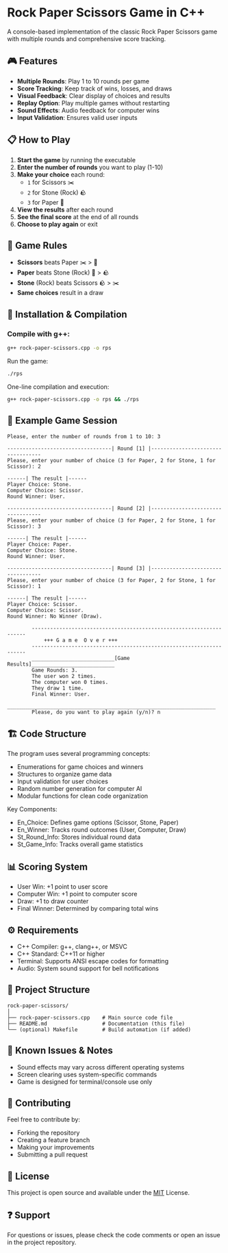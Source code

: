 # Rock Paper Scissors Game in C++

A console-based implementation of the classic Rock Paper Scissors game with multiple rounds and comprehensive score tracking.

## 🎮 Features

- **Multiple Rounds**: Play 1 to 10 rounds per game
- **Score Tracking**: Keep track of wins, losses, and draws
- **Visual Feedback**: Clear display of choices and results
- **Replay Option**: Play multiple games without restarting
- **Sound Effects**: Audio feedback for computer wins
- **Input Validation**: Ensures valid user inputs

## 📋 How to Play

1. **Start the game** by running the executable
2. **Enter the number of rounds** you want to play (1-10)
3. **Make your choice** each round:
   - `1` for Scissors ✂️
   - `2` for Stone (Rock) 🪨
   - `3` for Paper 📄
4. **View the results** after each round
5. **See the final score** at the end of all rounds
6. **Choose to play again** or exit

## 🎯 Game Rules

- **Scissors** beats Paper ✂️ > 📄
- **Paper** beats Stone (Rock) 📄 > 🪨
- **Stone** (Rock) beats Scissors 🪨 > ✂️
- **Same choices** result in a draw

## 🚀 Installation & Compilation

### Compile with g++:

```bash
g++ rock-paper-scissors.cpp -o rps
```

Run the game:

```bash
./rps
```

One-line compilation and execution:

```bash
g++ rock-paper-scissors.cpp -o rps && ./rps
```

## 🎪 Example Game Session

```text
Please, enter the number of rounds from 1 to 10: 3

----------------------------------| Round [1] |----------------------------------
Please, enter your number of choice (3 for Paper, 2 for Stone, 1 for Scissor): 2

------| The result |------
Player Choice: Stone.
Computer Choice: Scissor.
Round Winner: User.

----------------------------------| Round [2] |----------------------------------
Please, enter your number of choice (3 for Paper, 2 for Stone, 1 for Scissor): 3

------| The result |------
Player Choice: Paper.
Computer Choice: Stone.
Round Winner: User.

----------------------------------| Round [3] |----------------------------------
Please, enter your number of choice (3 for Paper, 2 for Stone, 1 for Scissor): 1

------| The result |------
Player Choice: Scissor.
Computer Choice: Scissor.
Round Winner: No Winner (Draw).

		--------------------------------------------------------------------
			+++ G a m e  O v e r +++
		--------------------------------------------------------------------
		___________________________[Game Results]___________________________
		Game Rounds: 3.
		The user won 2 times.
		The computer won 0 times.
		They draw 1 time.
		Final Winner: User.
		____________________________________________________________________
		Please, do you want to play again (y/n)? n
```

## 🏗️ Code Structure

The program uses several programming concepts:

- Enumerations for game choices and winners
- Structures to organize game data
- Input validation for user choices
- Random number generation for computer AI
- Modular functions for clean code organization

Key Components:

- En_Choice: Defines game options (Scissor, Stone, Paper)
- En_Winner: Tracks round outcomes (User, Computer, Draw)
- St_Round_Info: Stores individual round data
- St_Game_Info: Tracks overall game statistics

## 📊 Scoring System

- User Win: +1 point to user score
- Computer Win: +1 point to computer score
- Draw: +1 to draw counter
- Final Winner: Determined by comparing total wins

## ⚙️ Requirements

- C++ Compiler: g++, clang++, or MSVC
- C++ Standard: C++11 or higher
- Terminal: Supports ANSI escape codes for formatting
- Audio: System sound support for bell notifications

## 📁 Project Structure

```text
rock-paper-scissors/
│
├── rock-paper-scissors.cpp    # Main source code file
├── README.md                  # Documentation (this file)
└── (optional) Makefile        # Build automation (if added)
```

## 🐛 Known Issues & Notes

- Sound effects may vary across different operating systems
- Screen clearing uses system-specific commands
- Game is designed for terminal/console use only

## 🤝 Contributing

Feel free to contribute by:

- Forking the repository
- Creating a feature branch
- Making your improvements
- Submitting a pull request

## 📄 License

This project is open source and available under the [MIT](LICENSE) License.

## ❓ Support

For questions or issues, please check the code comments or open an issue in the project repository.
